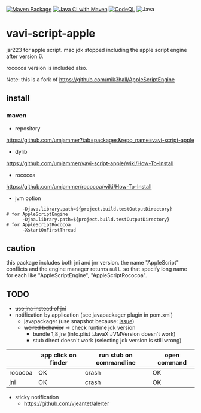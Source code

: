 [![Maven Package](https://github.com/umjammer/vavi-script-apple/actions/workflows/maven-publish.yml/badge.svg)](https://github.com/umjammer/vavi-script-apple/actions/workflows/maven-publish.yml)
[![Java CI with Maven](https://github.com/umjammer/vavi-script-apple/workflows/Java%20CI%20with%20Maven/badge.svg)](https://github.com/umjammer/vavi-script-apple/actions)
[![CodeQL](https://github.com/umjammer/vavi-script-apple/actions/workflows/codeql-analysis.yml/badge.svg)](https://github.com/umjammer/vavi-script-apple/actions/workflows/codeql-analysis.yml)
![Java](https://img.shields.io/badge/Java-8-b07219)

# vavi-script-apple

jsr223 for apple script. mac jdk stopped including the apple script engine after version 6.

rococoa version is included also.

Note: this is a fork of https://github.com/mik3hall/AppleScriptEngine

##  install

### maven

   * repository

https://github.com/umjammer?tab=packages&repo_name=vavi-script-apple

   * dylib


https://github.com/umjammer/vavi-script-apple/wiki/How-To-Install

   * rococoa

https://github.com/umjammer/rococoa/wiki/How-To-Install

* jvm option

```
      -Djava.library.path=${project.build.testOutputDirectory}              # for AppleScriptEngine
      -Djna.library.path=${project.build.testOutputDirectory}               # for AppleScriptRococoa
      -XstartOnFirstThread
```

## caution

this package includes both jni and jnr version.
the name "AppleScript" conflicts and the engine manager returns `null`.
so that specify long name for each like "AppleScriptEngine", "AppleScriptRococoa".

## TODO

 * ~~use jna instead of jni~~
 * notification by application (see javapackager plugin in pom.xml)
   * javapackager (use snapshot because: [issue](https://github.com/fvarrui/JavaPackager/issues/239))
   * ~~weired behavior~~ -> check runtime jdk version
     * bundle 1,8 jre (info.plist :JavaX:JVMVersion doesn't work)
     * stub direct doesn't work (selecting jdk version is still wrong)

|        | app click on finder | run stub on commandline | open command |
|--------|---------------------|-------------------------|--------------|
|rococoa | OK                  |         crash           | OK           |
|jni     | OK                  |         crash           | OK           |

 * sticky notification
   * https://github.com/vjeantet/alerter